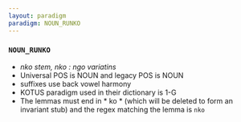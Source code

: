 ```yaml
---
layout: paradigm
paradigm: NOUN_RUNKO
---
```

### ` NOUN_RUNKO `

* _nko stem, nko : ngo variatins_
* Universal POS is NOUN and legacy POS is NOUN
* suffixes use back vowel harmony
* KOTUS paradigm used in their dictionary is 1-G
* The lemmas must end in * ko * (which will be deleted to form an invariant stub) and the regex matching the lemma is ` nko `
